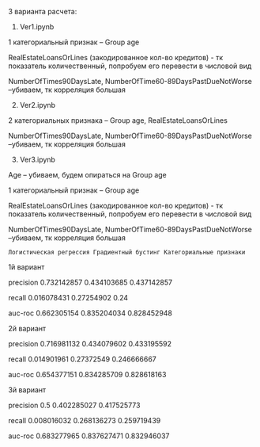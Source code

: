 3 варианта расчета:
1.	Ver1.ipynb

1 категориальный признак – Group age

RealEstateLoansOrLines (закодированное кол-во кредитов) - тк показатель количественный, попробуем его перевести в числовой вид 

NumberOfTimes90DaysLate, NumberOfTime60-89DaysPastDueNotWorse –убиваем, тк корреляция большая

2.	Ver2.ipynb

2 категориальных признака – Group age, RealEstateLoansOrLines 

NumberOfTimes90DaysLate, NumberOfTime60-89DaysPastDueNotWorse –убиваем, тк корреляция большая

3.	Ver3.ipynb

Age – убиваем, будем опираться на Group age 

1 категориальный признак – Group age

RealEstateLoansOrLines (закодированное кол-во кредитов) - тк показатель количественный, попробуем его перевести в числовой вид 

NumberOfTimes90DaysLate, NumberOfTime60-89DaysPastDueNotWorse –убиваем, тк корреляция большая

 	Логистическая регрессия	Градиентный бустинг	Категориальные признаки

1й вариант

precision	0.732142857	0.434103685	0.437142857

recall	0.016078431	0.27254902	0.24

auc-roc	0.662305154	0.835204034	0.828452948

2й вариант

precision	0.716981132	0.434079602	0.433195592

recall	0.014901961	0.27372549	0.246666667

auc-roc	0.654377151	0.834285709	0.828618163

3й вариант

precision	0.5	0.402285027	0.417525773

recall	0.008016032	0.268136273	0.259719439

auc-roc	0.683277965	0.837627471	0.832946037

